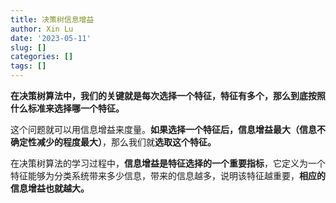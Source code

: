 ```yaml
---
title: 决策树信息增益
author: Xin Lu
date: '2023-05-11'
slug: []
categories: []
tags: []
---
```


**在决策树算法中，我们的关键就是每次选择一个特征，特征有多个，那么到底按照什么标准来选择哪一个特征。**

这个问题就可以用信息增益来度量。**如果选择一个特征后，信息增益最大（信息不确定性减少的程度最大）**，那么我们就**选取这个特征。**

在决策树算法的学习过程中，**信息增益是特征选择的一个重要指标**，它定义为一个特征能够为分类系统带来多少信息，带来的信息越多，说明该特征越重要，**相应的信息增益也就越大。**

